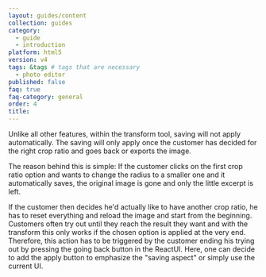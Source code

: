 ```yaml
---
layout: guides/content
collection: guides
category:
  - guide
  - introduction
platform: html5
version: v4
tags: &tags # tags that are necessary
  - photo editor
published: false
faq: true
faq-category: general
order: 4
title: 
---
```


Unlike all other features, within the transform tool, saving will not apply automatically. The saving will only apply once the customer has decided for the right crop ratio and goes back or exports the image.

The reason behind this is simple: If the customer clicks on the first crop ratio option and wants to change the radius to a smaller one and it automatically saves, the original image is gone and only the little excerpt is left. 

If the customer then decides he'd actually like to have another crop ratio, he has to reset everything and reload the image and start from the beginning. Customers often try out until they reach the result they want and with the transform this only works if the chosen option is applied at the very end. Therefore, this action has to be triggered by the customer ending his trying out by pressing the going back button in the ReactUI. Here, one can decide to add the apply button to emphasize the "saving aspect" or simply use the current UI.